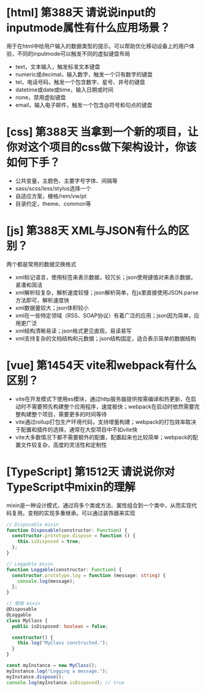 # [html] 第388天 请说说input的inputmode属性有什么应用场景？

用于在html中给用户输入的数据类型的提示。可以帮助优化移动设备上的用户体验，不同的inputmode可以触发不同的虚拟键盘布局
- text，文本输入，触发标准文本键盘
- numeric或decimal，输入数字，触发一个只有数字的键盘
- tel，电话号码，触发一个包含数字、星号、井号的键盘
- datetime或date或time，输入日期或时间
- none，禁用虚拟键盘
- email，输入电子邮件，触发一个包含@符号和句点的键盘

# [css] 第388天 当拿到一个新的项目，让你对这个项目的css做下架构设计，你该如何下手？

- 公共变量，主题色、主要字号字体、间隔等
- sass/scss/less/stylus选择一个
- 自适应方案，栅格/rem/vw/pt
- 目录约定，theme、common等

# [js] 第388天 XML与JSON有什么的区别？

两个都是常用的数据交换格式
- xml标记语言，使用标签来表示数据，较冗长；json使用键值对来表示数据，紧凑和简洁
- xml解析较复杂，解析速度较慢；json解析简单，在js里直接使用JSON.parse方法即可，解析速度快
- xml数据量较大；json体积较小
- xml在一些特定领域（RSS、SOAP协议）有着广泛的应用；json因为简单，应用更广泛
- xml结构清晰易读；json格式更见直观，易读易写
- xml支持复杂的文档结构和元数据；json结构固定，适合表示简单的数据结构

# [vue] 第1454天 vite和webpack有什么区别？

- vite在开发模式下使用es模块，通过http服务器提供按需编译和热更新，在启动时不需要预先构建整个应用程序，速度极快；webpack在启动时依然需要完整构建整个项目，需要更多的时间等待
- vite通过rollup打包生产环境代码，支持增量构建；webpack的打包效率取决于配置和插件的选择，通常在大型项目中不如vite快
- vite大多数情况下都不需要额外的配置，配置起来也比较简单；webpack的配置文件较复杂，高度的灵活性和定制性

# [TypeScript] 第1512天 请说说你对TypeScript中mixin的理解

mixin是一种设计模式，通过将多个类或方法、属性组合到一个类中，从而实现代码复用。变相的实现多重继承。可以通过装饰器来实现
```typescript
// Disposable mixin
function Disposable(constructor: Function) {
  constructor.prototype.dispose = function () {
    this.isDisposed = true;
  };
}

// Loggable mixin
function Loggable(constructor: Function) {
  constructor.prototype.log = function (message: string) {
    console.log(message);
  };
}

// 使用 mixin
@Disposable
@Loggable
class MyClass {
  public isDisposed: boolean = false;

  constructor() {
    this.log("MyClass constructed.");
  }
}

const myInstance = new MyClass();
myInstance.log("Logging a message.");
myInstance.dispose();
console.log(myInstance.isDisposed); // true

```
